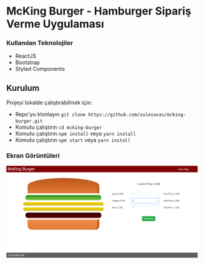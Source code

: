 # McKing Burger - Hamburger Sipariş Verme Uygulaması

### Kullanılan Teknolojiler

- ReactJS
- Bootstrap
- Styled Components


## Kurulum

Projeyi lokalde çalıştırabilmek için: 

* Repo'yu klonlayın `git clone https://github.com/sulesavas/mcking-burger.git`
* Komutu çalıştırın `cd mcking-burger`
* Komutu çalıştırın `npm install` veya `yarn install`
* Komutu çalıştırın `npm start` veya `yarn install` 

### Ekran Görüntüleri

<div align="center">
  <img width="600" src="/screenshot.png">
</div>